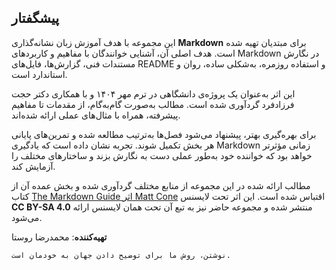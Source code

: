 ## پیشگفتار

این مجموعه با هدف آموزش زبان نشانه‌گذاری **Markdown** برای مبتدیان تهیه شده است. هدف اصلی آن، آشنایی خوانندگان با مفاهیم و کاربردهای Markdown در نگارش مستندات فنی، گزارش‌ها، فایل‌های README و استفاده روزمره، به‌شکلی ساده، روان و استاندارد است.

این اثر به‌عنوان یک پروژه‌ی دانشگاهی در ترم مهر ۱۴۰۴ و با همکاری دکتر حجت فرزادفرد گردآوری شده است. مطالب به‌صورت گام‌به‌گام، از مقدمات تا مفاهیم پیشرفته، همراه با مثال‌های عملی ارائه شده‌اند.

برای بهره‌گیری بهتر، پیشنهاد می‌شود فصل‌ها به‌ترتیب مطالعه شده و تمرین‌های پایانی هر بخش تکمیل شوند. تجربه نشان داده است که یادگیری Markdown زمانی مؤثرتر خواهد بود که خواننده خود به‌طور عملی دست به نگارش بزند و ساختارهای مختلف را آزمایش کند.

مطالب ارائه شده در این مجموعه از منابع مختلف گردآوری شده و بخش عمده آن از کتاب [The Markdown Guide اثر Matt Cone](https://www.markdownguide.org/) اقتباس شده است. این اثر تحت لایسنس **CC BY-SA 4.0** منتشر شده و مجموعه حاضر نیز به تبع آن تحت همان لایسنس ارائه می‌شود.

**تهیه‌کننده**: محمدرضا روستا

```admonish quote title="نقل قول"
نوشتن، روش ما برای توضیح دادن جهان به خودمان است.
```
